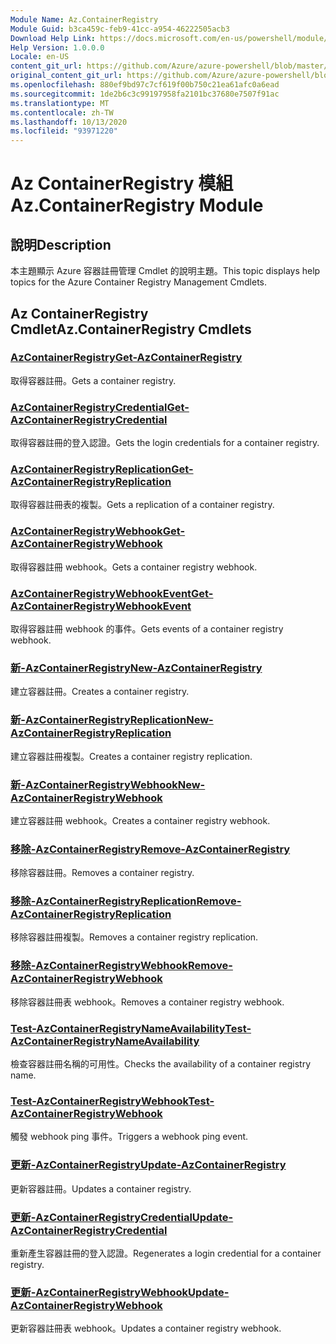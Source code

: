 ```yaml
---
Module Name: Az.ContainerRegistry
Module Guid: b3ca459c-feb9-41cc-a954-46222505acb3
Download Help Link: https://docs.microsoft.com/en-us/powershell/module/az.containerregistry
Help Version: 1.0.0.0
Locale: en-US
content_git_url: https://github.com/Azure/azure-powershell/blob/master/src/ContainerRegistry/ContainerRegistry/help/Az.ContainerRegistry.md
original_content_git_url: https://github.com/Azure/azure-powershell/blob/master/src/ContainerRegistry/ContainerRegistry/help/Az.ContainerRegistry.md
ms.openlocfilehash: 880ef9bd97c7cf619f00b750c21ea61afc0a6ead
ms.sourcegitcommit: 1de2b6c3c99197958fa2101bc37680e7507f91ac
ms.translationtype: MT
ms.contentlocale: zh-TW
ms.lasthandoff: 10/13/2020
ms.locfileid: "93971220"
---
```

# <span data-ttu-id="91b67-101">Az ContainerRegistry 模組</span><span class="sxs-lookup"><span data-stu-id="91b67-101">Az.ContainerRegistry Module</span></span>
## <span data-ttu-id="91b67-102">說明</span><span class="sxs-lookup"><span data-stu-id="91b67-102">Description</span></span>
<span data-ttu-id="91b67-103">本主題顯示 Azure 容器註冊管理 Cmdlet 的說明主題。</span><span class="sxs-lookup"><span data-stu-id="91b67-103">This topic displays help topics for the Azure Container Registry Management Cmdlets.</span></span>

## <span data-ttu-id="91b67-104">Az ContainerRegistry Cmdlet</span><span class="sxs-lookup"><span data-stu-id="91b67-104">Az.ContainerRegistry Cmdlets</span></span>
### [<span data-ttu-id="91b67-105">AzContainerRegistry</span><span class="sxs-lookup"><span data-stu-id="91b67-105">Get-AzContainerRegistry</span></span>](Get-AzContainerRegistry.md)
<span data-ttu-id="91b67-106">取得容器註冊。</span><span class="sxs-lookup"><span data-stu-id="91b67-106">Gets a container registry.</span></span>

### [<span data-ttu-id="91b67-107">AzContainerRegistryCredential</span><span class="sxs-lookup"><span data-stu-id="91b67-107">Get-AzContainerRegistryCredential</span></span>](Get-AzContainerRegistryCredential.md)
<span data-ttu-id="91b67-108">取得容器註冊的登入認證。</span><span class="sxs-lookup"><span data-stu-id="91b67-108">Gets the login credentials for a container registry.</span></span>

### [<span data-ttu-id="91b67-109">AzContainerRegistryReplication</span><span class="sxs-lookup"><span data-stu-id="91b67-109">Get-AzContainerRegistryReplication</span></span>](Get-AzContainerRegistryReplication.md)
<span data-ttu-id="91b67-110">取得容器註冊表的複製。</span><span class="sxs-lookup"><span data-stu-id="91b67-110">Gets a replication of a container registry.</span></span>

### [<span data-ttu-id="91b67-111">AzContainerRegistryWebhook</span><span class="sxs-lookup"><span data-stu-id="91b67-111">Get-AzContainerRegistryWebhook</span></span>](Get-AzContainerRegistryWebhook.md)
<span data-ttu-id="91b67-112">取得容器註冊 webhook。</span><span class="sxs-lookup"><span data-stu-id="91b67-112">Gets a container registry webhook.</span></span>

### [<span data-ttu-id="91b67-113">AzContainerRegistryWebhookEvent</span><span class="sxs-lookup"><span data-stu-id="91b67-113">Get-AzContainerRegistryWebhookEvent</span></span>](Get-AzContainerRegistryWebhookEvent.md)
<span data-ttu-id="91b67-114">取得容器註冊 webhook 的事件。</span><span class="sxs-lookup"><span data-stu-id="91b67-114">Gets events of a container registry webhook.</span></span>

### [<span data-ttu-id="91b67-115">新-AzContainerRegistry</span><span class="sxs-lookup"><span data-stu-id="91b67-115">New-AzContainerRegistry</span></span>](New-AzContainerRegistry.md)
<span data-ttu-id="91b67-116">建立容器註冊。</span><span class="sxs-lookup"><span data-stu-id="91b67-116">Creates a container registry.</span></span>

### [<span data-ttu-id="91b67-117">新-AzContainerRegistryReplication</span><span class="sxs-lookup"><span data-stu-id="91b67-117">New-AzContainerRegistryReplication</span></span>](New-AzContainerRegistryReplication.md)
<span data-ttu-id="91b67-118">建立容器註冊複製。</span><span class="sxs-lookup"><span data-stu-id="91b67-118">Creates a container registry replication.</span></span>

### [<span data-ttu-id="91b67-119">新-AzContainerRegistryWebhook</span><span class="sxs-lookup"><span data-stu-id="91b67-119">New-AzContainerRegistryWebhook</span></span>](New-AzContainerRegistryWebhook.md)
<span data-ttu-id="91b67-120">建立容器註冊 webhook。</span><span class="sxs-lookup"><span data-stu-id="91b67-120">Creates a container registry webhook.</span></span>

### [<span data-ttu-id="91b67-121">移除-AzContainerRegistry</span><span class="sxs-lookup"><span data-stu-id="91b67-121">Remove-AzContainerRegistry</span></span>](Remove-AzContainerRegistry.md)
<span data-ttu-id="91b67-122">移除容器註冊。</span><span class="sxs-lookup"><span data-stu-id="91b67-122">Removes a container registry.</span></span>

### [<span data-ttu-id="91b67-123">移除-AzContainerRegistryReplication</span><span class="sxs-lookup"><span data-stu-id="91b67-123">Remove-AzContainerRegistryReplication</span></span>](Remove-AzContainerRegistryReplication.md)
<span data-ttu-id="91b67-124">移除容器註冊複製。</span><span class="sxs-lookup"><span data-stu-id="91b67-124">Removes a container registry replication.</span></span>

### [<span data-ttu-id="91b67-125">移除-AzContainerRegistryWebhook</span><span class="sxs-lookup"><span data-stu-id="91b67-125">Remove-AzContainerRegistryWebhook</span></span>](Remove-AzContainerRegistryWebhook.md)
<span data-ttu-id="91b67-126">移除容器註冊表 webhook。</span><span class="sxs-lookup"><span data-stu-id="91b67-126">Removes a container registry webhook.</span></span>

### [<span data-ttu-id="91b67-127">Test-AzContainerRegistryNameAvailability</span><span class="sxs-lookup"><span data-stu-id="91b67-127">Test-AzContainerRegistryNameAvailability</span></span>](Test-AzContainerRegistryNameAvailability.md)
<span data-ttu-id="91b67-128">檢查容器註冊名稱的可用性。</span><span class="sxs-lookup"><span data-stu-id="91b67-128">Checks the availability of a container registry name.</span></span>

### [<span data-ttu-id="91b67-129">Test-AzContainerRegistryWebhook</span><span class="sxs-lookup"><span data-stu-id="91b67-129">Test-AzContainerRegistryWebhook</span></span>](Test-AzContainerRegistryWebhook.md)
<span data-ttu-id="91b67-130">觸發 webhook ping 事件。</span><span class="sxs-lookup"><span data-stu-id="91b67-130">Triggers a webhook ping event.</span></span>

### [<span data-ttu-id="91b67-131">更新-AzContainerRegistry</span><span class="sxs-lookup"><span data-stu-id="91b67-131">Update-AzContainerRegistry</span></span>](Update-AzContainerRegistry.md)
<span data-ttu-id="91b67-132">更新容器註冊。</span><span class="sxs-lookup"><span data-stu-id="91b67-132">Updates a container registry.</span></span>

### [<span data-ttu-id="91b67-133">更新-AzContainerRegistryCredential</span><span class="sxs-lookup"><span data-stu-id="91b67-133">Update-AzContainerRegistryCredential</span></span>](Update-AzContainerRegistryCredential.md)
<span data-ttu-id="91b67-134">重新產生容器註冊的登入認證。</span><span class="sxs-lookup"><span data-stu-id="91b67-134">Regenerates a login credential for a container registry.</span></span>

### [<span data-ttu-id="91b67-135">更新-AzContainerRegistryWebhook</span><span class="sxs-lookup"><span data-stu-id="91b67-135">Update-AzContainerRegistryWebhook</span></span>](Update-AzContainerRegistryWebhook.md)
<span data-ttu-id="91b67-136">更新容器註冊表 webhook。</span><span class="sxs-lookup"><span data-stu-id="91b67-136">Updates a container registry webhook.</span></span>

